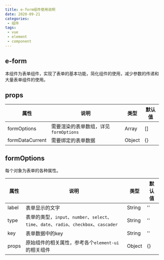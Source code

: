 ```yaml
---
title: e-form组件使用说明
date: 2020-09-21
categories:
 - 组件
tags:
 - vue
 - element
 - component
---
```


## e-form
本组件为表单组件，实现了表单的基本功能，简化组件的使用，减少参数的传递和大量表单组件的使用。

## props

属性|说明|类型|默认值
-|-|-|-
formOptions|需要渲染的表单数组，详见`formOptions`|Array|[]
formDataCurrent|需要绑定的表单数据|Object|{}

## formOptions
每个对象为表单的各种属性。

属性|说明|类型|默认值
-|-|-|-
label|表单显示的文字|String|''
type|表单的类型，`input`、`number`、`select`、`time`、`date`、`radio`、`checkbox`、`cascader`|String|''
key|表单数据中的key|String|''
props|原始组件的相关属性，参考各个`element-ui`的相关组件|Object|{}